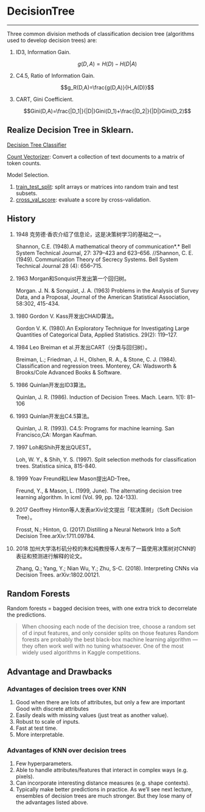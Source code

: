 # DecisionTree

--------------------------



Three common division methods of classification decision tree (algorithms used to develop decision trees) are:

1. ID3, Information Gain. 

   $$g(D,A)=H(D)-H(D|A)$$

2. C4.5, Ratio of Information Gain. 

   $$g_R(D,A)=\frac{g(D,A)}{H_A(D)}$$

3. CART, Gini Coefficient. 

   $$Gini(D,A)=\frac{|D_1|}{|D|}Gini(D_1)+\frac{|D_2|}{|D|}Gini(D_2)$$



## Realize Decision Tree in Sklearn.

[Decision Tree Classifier](https://scikit-learn.org/stable/modules/generated/sklearn.tree.DecisionTreeClassifier.html)

[Count Vectorizer](https://scikit-learn.org/stable/modules/generated/sklearn.feature_extraction.text.CountVectorizer.html): Convert a collection of text documents to a matrix of token counts. 

Model Selection. 

1. [train_test_split](https://scikit-learn.org/stable/modules/generated/sklearn.model_selection.train_test_split.html#sklearn.model_selection.train_test_split): split arrays or matrices into random train and test subsets. 
2. [cross_val_score](https://scikit-learn.org/stable/modules/generated/sklearn.model_selection.cross_val_score.html#sklearn.model_selection.cross_val_score): evaluate a score by cross-validation. 



## History 

1. 1948 克劳德·香农介绍了信息论，这是决策树学习的基础之一。

   Shannon, C.E. (1948).A mathematical theory of communication*.* Bell System Technical Journal, 27: 379–423 and 623–656. //Shannon, C. E. (1949). Communication Theory of Secrecy Systems. Bell System Technical Journal 28 (4): 656–715.

2. 1963 Morgan和Sonquist开发出第一个回归树。 

   Morgan. J. N. & Sonquist, J. A. (1963) Problems in the Analysis of Survey Data, and a Proposal, Journal of the American Statistical Association, 58:302, 415-434.

3. 1980 Gordon V. Kass开发出CHAID算法。 

   Gordon V. K. (1980).An Exploratory Technique for Investigating Large Quantities of Categorical Data, Applied Statistics. 29(2): 119–127.

4. 1984 Leo Breiman et al.开发出CART（分类与回归树）。 

   Breiman, L.; Friedman, J. H., Olshen, R. A., & Stone, C. J. (1984). Classification and regression trees. Monterey, CA: Wadsworth & Brooks/Cole Advanced Books & Software.

5. 1986 Quinlan开发出ID3算法。 

   Quinlan, J. R. (1986). Induction of Decision Trees. Mach. Learn. 1(1): 81–106

6. 1993 Quinlan开发出C4.5算法。 

   Quinlan, J. R. (1993). C4.5: Programs for machine learning. San Francisco,CA: Morgan Kaufman.

7. 1997 Loh和Shih开发出QUEST。 

   Loh, W. Y., & Shih, Y. S. (1997). Split selection methods for classification trees. Statistica sinica, 815-840.

8. 1999 Yoav Freund和Llew Mason提出AD-Tree。 

   Freund, Y., & Mason, L. (1999, June). The alternating decision tree learning algorithm. In icml (Vol. 99, pp. 124-133).

9. 2017 Geoffrey Hinton等人发表arXiv论文提出「软决策树」（Soft Decision Tree）。 

   Frosst, N.; Hinton, G. (2017).Distilling a Neural Network Into a Soft Decision Tree.arXiv:1711.09784.

10. 2018 加州大学洛杉矶分校的朱松纯教授等人发布了一篇使用决策树对CNN的表征和预测进行解释的论文。

    Zhang, Q.; Yang, Y.; Nian Wu, Y.; Zhu, S-C. (2018). Interpreting CNNs via Decision Trees. arXiv:1802.00121.



## Random Forests

Random forests = bagged decision trees, with one extra trick to decorrelate the predictions.

> When choosing each node of the decision tree, choose a random set of d input features, and only consider splits on those features
> Random forests are probably the best black-box machine learning algorithm — they often work well with no tuning whatsoever. One of the most widely used algorithms in Kaggle competitions.

## Advantage and Drawbacks

### Advantages of decision trees over KNN

1. Good when there are lots of attributes, but only a few are important Good with discrete attributes
2. Easily deals with missing values (just treat as another value).
3. Robust to scale of inputs.
4. Fast at test time.
5. More interpretable.

### Advantages of KNN over decision trees

1. Few hyperparameters.
2. Able to handle attributes/features that interact in complex ways (e.g. pixels). 
3. Can incorporate interesting distance measures (e.g. shape contexts). 
4. Typically make better predictions in practice. As we’ll see next lecture, ensembles of decision trees are much stronger. But they lose many of the advantages listed above.
